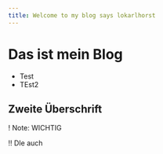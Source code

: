 ```yaml
---
title: Welcome to my blog says lokarlhorst
---
```


# Das ist mein Blog

* Test
* TEst2

## Zweite Überschrift

! Note: WICHTIG

!! DIe auch
